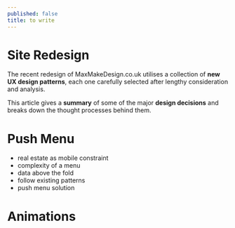 ```yaml
---
published: false
title: to write
---
```




# Site Redesign

The recent redesign of MaxMakeDesign.co.uk utilises a collection of **new UX design patterns**, each one carefully selected after lengthy consideration and analysis. 

This article gives a **summary** of some of the major **design decisions** and breaks down the thought processes behind them.





# Push Menu
- real estate as mobile constraint
- complexity of a menu
- data above the fold
- follow existing patterns
- push menu solution

# Animations

